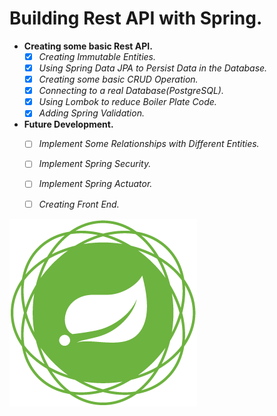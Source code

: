 # Building Rest API with Spring.

- __Creating some basic Rest API.__
  - [x] _Creating Immutable Entities._
  - [x] _Using Spring Data JPA to Persist Data in the Database._
  - [x] _Creating some basic CRUD Operation._
  - [x] _Connecting to a real Database(PostgreSQL)._
  - [x] _Using Lombok to reduce Boiler Plate Code._
  - [x] _Adding Spring Validation._

- __Future Development.__
  - [ ] _Implement Some Relationships with Different Entities._
  - [ ] _Implement Spring Security._
  - [ ] _Implement Spring Actuator._
  - [ ] _Creating Front End._



![](assets/spring-framework-project-logo.webp)